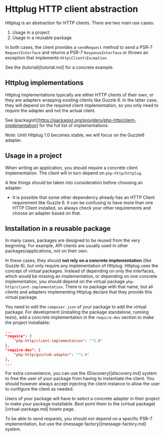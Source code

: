 # Httplug HTTP client abstraction

Httplug is an abstraction for HTTP clients. There are two main use cases:

1. Usage in a project
2. Usage in a reusable package

In both cases, the client provides a `sendRequest` method to send a PSR-7 `RequestInterface` and returns a PSR-7 `ResponseInterface` or throws an exception that implements `Http\Client\Exception`.

See the (tutorial)[tutorial.md] for a concrete example.


## Httplug implementations

Httplug implementations typically are either HTTP clients of their own, or they are adapters wrapping existing clients like Guzzle 6. In the latter case, they will depend on the required client implementation, so you only need to require the adapter and not the actual client.

See (packagist)[https://packagist.org/providers/php-http/client-implementation] for the full list of implementations.

Note: Until Httplug 1.0 becomes stable, we will focus on the Guzzle6 adapter.

## Usage in a project

When writing an application, you should require a concrete client implementation. The client will in turn depend on `php-http/httplug`.

A few things should be taken into consideration before choosing an adapter:

- It is possible that some other dependency already has an HTTP Client requirement like Guzzle 6. It can be confusing to have more than one HTTP Client installed, so always check your other requirements and choose an adapter based on that.


## Installation in a reusable package

In many cases, packages are designed to be reused from the very beginning. For example, API clients are usually used in other packages/applications, not on their own.

In these cases, they should **not rely on a concrete implementation** (like Guzzle 6), but only require any implementation of Httplug. Httplug uses the concept of virtual packages. Instead of depending on only the interfaces, which would be missing an implementation, or depending on one concrete implementation, you should depend on the virtual package `php-http/client-implementation`. There is no package with that name, but all clients and adapters implementing Httplug declare that they provide this virtual package.

You need to edit the `composer.json` of your package to add the virtual package. For development (installing the package standalone, running tests), add a concrete implementation in the `require-dev` section to make the project installable:

``` json
...
"require": { 
    "php-http/client-implementation": "^1.0" 
}, 
"require-dev": { 
    "php-http/guzzle6-adapter": "^1.0" 
},
...
```

For extra convenience, you can use the (Discovery)[discovery.md] system to free the user of your package from having to instantiate the client. You should however always accept injecting the client instance to allow the user to configure the client as needed.

Users of your package will have to select a concrete adapter in their project to make your package installable. Best point them to the (virtual package)[virtual-package.md] howto page.

To be able to send requests, you should not depend on a specific PSR-7 implementation, but use the (message factory)[message-factory.md] system.

